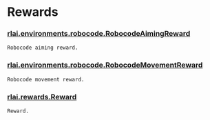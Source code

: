 # Rewards
### [rlai.environments.robocode.RobocodeAimingReward](https://github.com/MatthewGerber/rlai/tree/master/src/rlai/environments/robocode.py#L22)
```
Robocode aiming reward.
```
### [rlai.environments.robocode.RobocodeMovementReward](https://github.com/MatthewGerber/rlai/tree/master/src/rlai/environments/robocode.py#L56)
```
Robocode movement reward.
```
### [rlai.rewards.Reward](https://github.com/MatthewGerber/rlai/tree/master/src/rlai/rewards.py#L7)
```
Reward.
```
